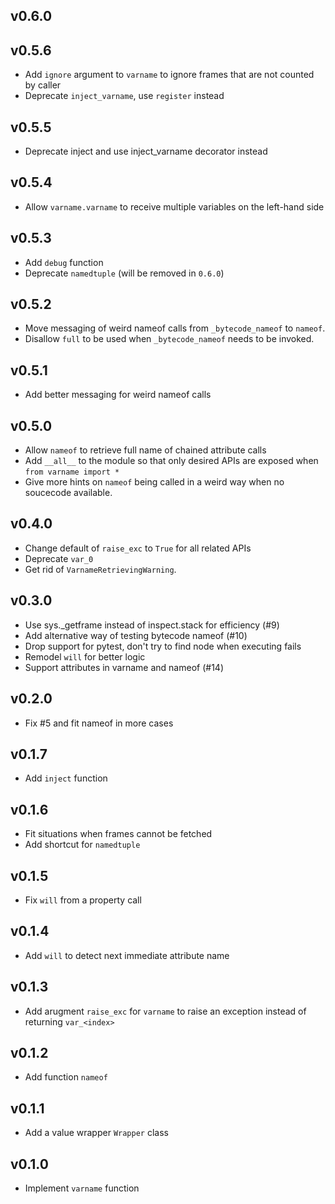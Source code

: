 ## v0.6.0


## v0.5.6
- Add `ignore` argument to `varname` to ignore frames that are not counted by caller
- Deprecate `inject_varname`, use `register` instead

## v0.5.5
- Deprecate inject and use inject_varname decorator instead

## v0.5.4
- Allow `varname.varname` to receive multiple variables on the left-hand side

## v0.5.3
- Add `debug` function
- Deprecate `namedtuple` (will be removed in `0.6.0`)

## v0.5.2
- Move messaging of weird nameof calls from `_bytecode_nameof` to `nameof`.
- Disallow `full` to be used when `_bytecode_nameof` needs to be invoked.

## v0.5.1
- Add better messaging for weird nameof calls

## v0.5.0
- Allow `nameof` to retrieve full name of chained attribute calls
- Add `__all__` to the module so that only desired APIs are exposed when `from varname import *`
- Give more hints on `nameof` being called in a weird way when no soucecode available.

## v0.4.0
- Change default of `raise_exc` to `True` for all related APIs
- Deprecate `var_0`
- Get rid of `VarnameRetrievingWarning`.

## v0.3.0
- Use sys._getframe instead of inspect.stack for efficiency (#9)
- Add alternative way of testing bytecode nameof (#10)
- Drop support for pytest, don't try to find node when executing fails
- Remodel `will` for better logic
- Support attributes in varname and nameof (#14)

## v0.2.0
- Fix #5 and fit nameof in more cases

## v0.1.7
- Add `inject` function

## v0.1.6
- Fit situations when frames cannot be fetched
- Add shortcut for `namedtuple`

## v0.1.5
- Fix `will` from a property call

## v0.1.4
- Add `will` to detect next immediate attribute name

## v0.1.3
- Add arugment `raise_exc` for `varname` to raise an exception instead of returning `var_<index>`

## v0.1.2
- Add function `nameof`

## v0.1.1
- Add a value wrapper `Wrapper` class

## v0.1.0
- Implement `varname` function
